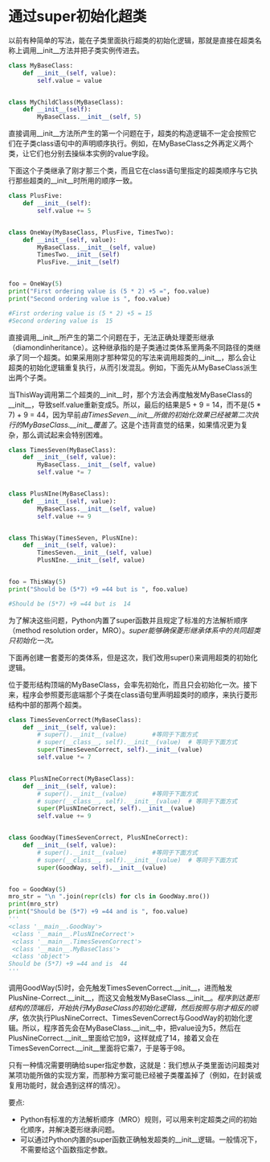 # 通过super初始化超类



以前有种简单的写法，能在子类里面执行超类的初始化逻辑，那就是直接在超类名称上调用\_\_init\_\_方法并把子类实例传进去。

```python
class MyBaseClass:
    def __init__(self, value):
        self.value = value


class MyChildClass(MyBaseClass):
    def __init__(self):
        MyBaseClass.__init__(self, 5)
```



直接调用\_\_init\_\_方法所产生的第一个问题在于，超类的构造逻辑不一定会按照它们在子类class语句中的声明顺序执行。例如，在MyBaseClass之外再定义两个类，让它们也分别去操纵本实例的value字段。

下面这个子类继承了刚才那三个类，而且它在class语句里指定的超类顺序与它执行那些超类的\_\_init\_\_时所用的顺序一致。

```PYTHON
class PlusFive:
    def __init__(self):
        self.value += 5


class OneWay(MyBaseClass, PlusFive, TimesTwo):
    def __init__(self, value):
        MyBaseClass.__init__(self, value)
        TimesTwo.__init__(self)
        PlusFive.__init__(self)


foo = OneWay(5)
print("First ordering value is (5 * 2) +5 =", foo.value)
print("Second ordering value is ", foo.value)

#First ordering value is (5 * 2) +5 = 15
#Second ordering value is  15
```



直接调用\_\_init\_\_所产生的第二个问题在于，无法正确处理菱形继承（diamondinheritance）。这种继承指的是子类通过类体系里两条不同路径的类继承了同一个超类。如果采用刚才那种常见的写法来调用超类的\_\_init\_\_，那么会让超类的初始化逻辑重复执行，从而引发混乱。例如，下面先从MyBaseClass派生出两个子类。



当ThisWay调用第二个超类的\_\_init\_\_时，那个方法会再度触发MyBaseClass的\_\_init\_\_，导致self.value重新变成5。所以，最后的结果是5 + 9 = 14，而不是(5 * 7) + 9 = 44，因为早前*由TimesSeven.\_\_init\_\_所做的初始化效果已经被第二次执行的MyBaseClass.\_\_init\_\_覆盖了*。这是个违背直觉的结果，如果情况更为复杂，那么调试起来会特别困难。

```python
class TimesSeven(MyBaseClass):
    def __init__(self, value):
        MyBaseClass.__init__(self, value)
        self.value *= 7


class PlusNIne(MyBaseClass):
    def __init__(self, value):
        MyBaseClass.__init__(self, value)
        self.value += 9


class ThisWay(TimesSeven, PlusNIne):
    def __init__(self, value):
        TimesSeven.__init__(self, value)
        PlusNIne.__init__(self, value)


foo = ThisWay(5)
print("Should be (5*7) +9 =44 but is ", foo.value)

#Should be (5*7) +9 =44 but is  14
```



为了解决这些问题，Python内置了super函数并且规定了标准的方法解析顺序（method resolution order，MRO）。*super能够确保菱形继承体系中的共同超类只初始化一次。*

下面再创建一套菱形的类体系，但是这次，我们改用super()来调用超类的初始化逻辑。

位于菱形结构顶端的MyBaseClass，会率先初始化，而且只会初始化一次。接下来，程序会参照菱形底端那个子类在class语句里声明超类时的顺序，来执行菱形结构中部的那两个超类。

```python
class TimesSevenCorrect(MyBaseClass):
    def __init__(self, value):
        # super().__init__(value)       #等同于下面方式
        # super(__class__, self).__init__(value)  # 等同于下面方式
        super(TimesSevenCorrect, self).__init__(value)
        self.value *= 7


class PlusNIneCorrect(MyBaseClass):
    def __init__(self, value):
        # super().__init__(value)       #等同于下面方式
        # super(__class__, self).__init__(value)  # 等同于下面方式
        super(PlusNIneCorrect, self).__init__(value)
        self.value += 9


class GoodWay(TimesSevenCorrect, PlusNIneCorrect):
    def __init__(self, value):
        # super().__init__(value)       #等同于下面方式
        # super(__class__, self).__init__(value)  # 等同于下面方式
        super(GoodWay, self).__init__(value)


foo = GoodWay(5)
mro_str = "\n ".join(repr(cls) for cls in GoodWay.mro())
print(mro_str)
print("Should be (5*7) +9 =44 and is ", foo.value)
'''
<class '__main__.GoodWay'>
 <class '__main__.PlusNIneCorrect'>
 <class '__main__.TimesSevenCorrect'>
 <class '__main__.MyBaseClass'>
 <class 'object'>
Should be (5*7) +9 =44 and is  44
'''
```

调用GoodWay(5)时，会先触发TimesSevenCorrect.\_\_init\_\_，进而触发PlusNine-Correct.\_\_init\_\_，而这又会触发MyBaseClass.\_\_init\_\_。*程序到达菱形结构的顶端后，开始执行MyBaseClass的初始化逻辑，然后按照与刚才相反的顺序*，依次执行PlusNineCorrect、TimesSevenCorrect与GoodWay的初始化逻辑。所以，程序首先会在MyBaseClass.\_\_init\_\_中，把value设为5，然后在PlusNineCorrect.\_\_init\_\_里面给它加9，这样就成了14，接着又会在TimesSevenCorrect.\_\_init\_\_里面将它乘7，于是等于98。

只有一种情况需要明确给super指定参数，这就是：我们想从子类里面访问超类对某项功能所做的实现方案，而那种方案可能已经被子类覆盖掉了（例如，在封装或复用功能时，就会遇到这样的情况）。



要点:

- Python有标准的方法解析顺序（MRO）规则，可以用来判定超类之间的初始化顺序，并解决菱形继承问题。
- 可以通过Python内置的super函数正确触发超类的\_\_init\_\_逻辑。一般情况下，不需要给这个函数指定参数。

